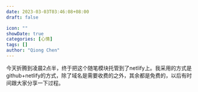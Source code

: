 ```yaml
---
date: 2023-03-03T03:46:08+08:00
draft: false

icon: ""
showDate: true
categories: [心情]
tags: []
author: "Qiong Chen"
---
```


今天折腾到凌晨2点半，终于把这个随笔模块托管到了netlify上。我采用的方式是github+netlify的方式，除了域名是需要收费的之外，其余都是免费的，以后有时间跟大家分享一下过程。